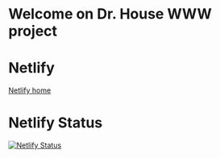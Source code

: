 # Welcome on Dr. House WWW project

# Netlify
[Netlify home](https://app.netlify.com/teams/schovanek/overview)

# Netlify Status
[![Netlify Status](https://api.netlify.com/api/v1/badges/73678ef1-50ad-40fd-9817-4928eb284308/deploy-status)](https://app.netlify.com/sites/dr-house/deploys)
